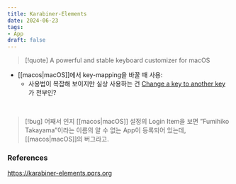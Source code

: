 ```yaml
---
title: Karabiner-Elements
date: 2024-06-23
tags:
- App
draft: false
---
```



> [!quote] A powerful and stable keyboard customizer for macOS

- [[macos|macOS]]에서 key-mapping을 바꿀 때 사용:
    - 사용법이 복잡해 보이지만 실상 사용하는 건 [Change a key to another key](https://karabiner-elements.pqrs.org/docs/manual/configuration/configure-simple-modifications/)가 전부인?

<BR />

> [!bug] 어째서 인지 [[macos|macOS]] 설정의 Login Item을 보면 ‌”Fumihiko Takayama”이라는 이름의 알 수 없는 App이 등록되어 있는데, [[macos|macOS]]의 버그라고.


### References
https://karabiner-elements.pqrs.org
